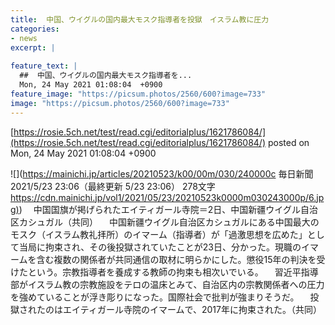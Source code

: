 ```yaml
---
title:  中国、ウイグルの国内最大モスク指導者を投獄　イスラム教に圧力  
categories:
- news
excerpt: |
  
feature_text: |
  ##  中国、ウイグルの国内最大モスク指導者を...
  Mon, 24 May 2021 01:08:04  +0900
feature_image: "https://picsum.photos/2560/600?image=733"
image: "https://picsum.photos/2560/600?image=733"
---
```


[https://rosie.5ch.net/test/read.cgi/editorialplus/1621786084/](https://rosie.5ch.net/test/read.cgi/editorialplus/1621786084/)
posted on Mon, 24 May 2021 01:08:04  +0900

<!--more-->

![](https://mainichi.jp/articles/20210523/k00/00m/030/240000c 毎日新聞 2021/5/23 23:06（最終更新 5/23 23:06） 278文字 [https://cdn.mainichi.jp/vol1/2021/05/23/20210523k0000m030243000p/6.jpg)](https://cdn.mainichi.jp/vol1/2021/05/23/20210523k0000m030243000p/6.jpg)) 　中国国旗が掲げられたエイティガール寺院＝2日、中国新疆ウイグル自治区カシュガル（共同） 　中国新疆ウイグル自治区カシュガルにある中国最大のモスク（イスラム教礼拝所）のイマーム（指導者）が「過激思想を広めた」として当局に拘束され、その後投獄されていたことが23日、分かった。現職のイマームを含む複数の関係者が共同通信の取材に明らかにした。懲役15年の判決を受けたという。宗教指導者を養成する教師の拘束も相次いでいる。 　習近平指導部がイスラム教の宗教施設をテロの温床とみて、自治区内の宗教関係者への圧力を強めていることが浮き彫りになった。国際社会で批判が強まりそうだ。 　投獄されたのはエイティガール寺院のイマームで、2017年に拘束された。（共同）
